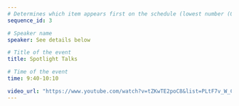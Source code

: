 ```yaml
---
# Determines which item appears first on the schedule (lowest number (0) appears first)
sequence_id: 3

# Speaker name
speaker: See details below

# Title of the event
title: Spotlight Talks

# Time of the event
time: 9:40-10:10

video_url: "https://www.youtube.com/watch?v=tZKwTE2poC8&list=PLtF7v_W_CG5oG_lhI9tA1g4dPJKBOWDsA&index=4"
---
```

